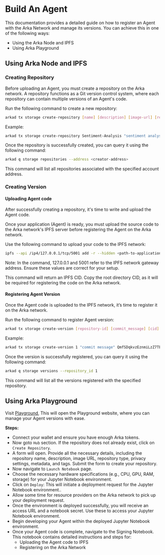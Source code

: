 # Build An Agent

This documentation provides a detailed guide on how to register an Agent with the Arka Network and manage its versions. You can achieve this in one of the following ways:
- Using the Arka Node and IPFS
- Using Arka Playground

## Using Arka Node and IPFS

### Creating Repository

Before uploading an Agent, you must create a repository on the Arka network. A repository functions as a Git version control system, where each repository can contain multiple versions of an Agent's code.

Run the following command to create a new repository:

``` bash
arkad tx storage create-repository [name] [description] [image-url] [repository-type] [is-private] [metadata] [tags] [inference_metadata] --from sender
```

Example:

``` bash
arkad tx storage create-repository Sentiment-Analysis "sentiment analysis python rest application" "https://example.com/image.png" REPOSITORY_TYPE_IPFS true "{}" "ML,AI" "{}" --from sender
```
Once the repository is successfully created, you can query it using the following command:

``` bash
arkad q storage repositories --address <creator-address>
```

This command will list all repositories associated with the specified account address.

### Creating Version

#### Uploading Agent code

After successfully creating a repository, it's time to write and upload the Agent code.

Once your application (Agent) is ready, you must upload the source code to the Arka network's IPFS server before registering the Agent on the Arka network.

Use the following command to upload your code to the IPFS network:


``` bash
ipfs --api /ip4/127.0.0.1/tcp/5001 add -r --hidden <path-to-application-folder>
```

Note: In the command, 127.0.0.1 and 5001 refer to the IPFS network gateway address. Ensure these values are correct for your setup.

This command will return an IPFS CID. Copy the root directory CID, as it will be required for registering the code on the Arka network.

#### Registering Agent Version

Once the Agent code is uploaded to the IPFS network, it’s time to register it on the Arka network.

Run the following command to register Agent version:

``` bash
arkad tx storage create-version [repository-id] [commit_message] [cid] [url-info] --from sender
```

Example:

``` bash
arkad tx storage create-version 1 "commit message" QmfSDqkvzEznmiLzZ7TExv4VpiDEQGr9nBtK2MFPT6kQ4i '{}' --from sender
```

Once the version is successfully registered, you can query it using the following command:

``` bash
arkad q storage versions --repository_id 1
```

This command will list all the versions registered with the specified repository.

## Using Arka Playground

Visit [Playground](https://studio.arka.network), This will open the Playground website, where you can manage your Agent versions with ease.

**Steps:**

- Connect your wallet and ensure you have enough Arka tokens.
- Now goto `Hub` section. If the repository does not already exist, click on `Create Repository`.
- A form will open. Provide all the necessary details, including the repository name, description, image URL, 
repository type, privacy settings, metadata, and tags. Submit the form to create your repository.
- Now navigate to `Launch Notebook` page.
- Choose the necessary hardware specifications (e.g., CPU, GPU, RAM, storage) for your Jupyter Notebook environment.
- Click on `Deploy`: This will initiate a deployment request for the Jupyter Notebook environment..
- Allow some time for resource providers on the Arka network to pick up your deployment request.
- Once the environment is deployed successfully, you will receive an access URL and a notebook secret. Use these to access your Jupyter Notebook environment.
- Begin developing your Agent within the deployed Jupyter Notebook environment.
- Once your Agent code is complete, navigate to the Signing Notebook. This notebook contains detailed instructions and steps for:
  - Uploading the Agent code to IPFS
  - Registering on the Arka Network